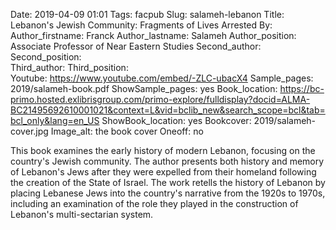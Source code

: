 Date: 2019-04-09 01:01
Tags: facpub
Slug: salameh-lebanon
Title: Lebanon's Jewish Community: Fragments of Lives Arrested
By:
Author_firstname: Franck 
Author_lastname: Salameh
Author_position: Associate Professor of Near Eastern Studies
Second_author:
Second_position:  
Third_author:
Third_position:  
Youtube: https://www.youtube.com/embed/-ZLC-ubacX4
Sample_pages: 2019/salameh-book.pdf
ShowSample_pages: yes
Book_location: https://bc-primo.hosted.exlibrisgroup.com/primo-explore/fulldisplay?docid=ALMA-BC21495692610001021&context=L&vid=bclib_new&search_scope=bcl&tab=bcl_only&lang=en_US
ShowBook_location: yes
Bookcover: 2019/salameh-cover.jpg
Image_alt: the book cover 
Oneoff: no

This book examines the early history of modern Lebanon, focusing on the country's Jewish community.  The author presents both history and memory of Lebanon's Jews after they were expelled from their homeland following the creation of the State of Israel.  The work retells the history of Lebanon by placing Lebanese Jews into the country's narrative from the 1920s to 1970s, including an examination of the role they played in the construction of Lebanon's multi-sectarian system.